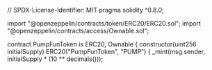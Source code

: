 // SPDX-License-Identifier: MIT
pragma solidity ^0.8.0;

import "@openzeppelin/contracts/token/ERC20/ERC20.sol";
import "@openzeppelin/contracts/access/Ownable.sol";

contract PumpFunToken is ERC20, Ownable {
    constructor(uint256 initialSupply) ERC20("PumpFunToken", "PUMP") {
        _mint(msg.sender, initialSupply * (10 ** decimals()));
